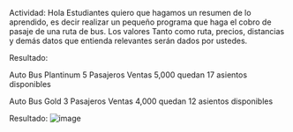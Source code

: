 Actividad: Hola Estudiantes quiero que hagamos un resumen de lo aprendido, es decir realizar un pequeño programa que haga el cobro de pasaje de una ruta de bus. Los valores Tanto como ruta, precios, distancias y demás datos que entienda relevantes serán dados por ustedes.



Resultado:

Auto Bus Plantinum 5 Pasajeros Ventas 5,000 quedan 17 asientos disponibles

Auto Bus Gold 3 Pasajeros Ventas 4,000 quedan 12 asientos disponibles

Resultado: ![image](https://github.com/user-attachments/assets/0b7a4ba8-abcf-48a7-afb0-a87fe6fce44c)
